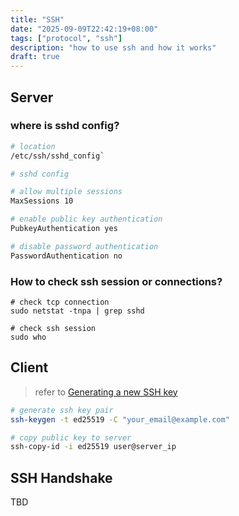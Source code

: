 ```yaml
---
title: "SSH"
date: "2025-09-09T22:42:19+08:00"
tags: ["protocol", "ssh"]
description: "how to use ssh and how it works"
draft: true
---
```


## Server
### where is sshd config?
```sh
# location 
/etc/ssh/sshd_config`

# sshd config

# allow multiple sessions
MaxSessions 10

# enable public key authentication
PubkeyAuthentication yes

# disable password authentication
PasswordAuthentication no
```

### How to check ssh session or connections?
```ssh
# check tcp connection
sudo netstat -tnpa | grep sshd

# check ssh session
sudo who
```

## Client 
> refer to [Generating a new SSH key](https://docs.github.com/en/authentication/connecting-to-github-with-ssh/generating-a-new-ssh-key-and-adding-it-to-the-ssh-agent)
```sh
# generate ssh key pair
ssh-keygen -t ed25519 -C "your_email@example.com"

# copy public key to server
ssh-copy-id -i ed25519 user@server_ip
```

## SSH Handshake
TBD
